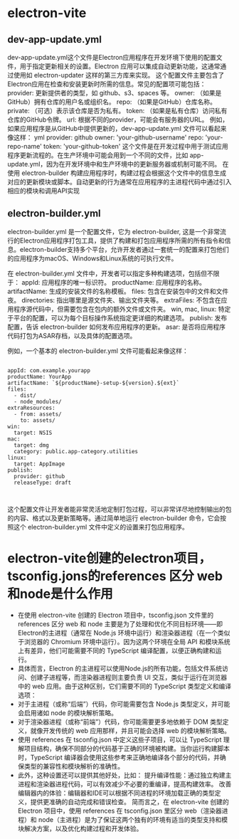 # electron-vite
## dev-app-update.yml
dev-app-update.yml这个文件是Electron应用程序在开发环境下使用的配置文件，用于指定更新相关的设置。Electron 应用可以集成自动更新功能，这通常通过使用如 electron-updater 这样的第三方库来实现。
这个配置文件主要包含了Electron应用在检查和安装更新时所需的信息。常见的配置项可能包括：
provider: 更新提供者的类型，如 github、s3、spaces 等。
owner: （如果是GitHub）拥有仓库的用户名或组织名。
repo: （如果是GitHub）仓库名称。
private: （可选）表示该仓库是否为私有。
token: （如果是私有仓库）访问私有仓库的GitHub令牌。
url: 根据不同的provider，可能会有服务器的URL。
例如，如果应用程序是从GitHub中提供更新的，dev-app-update.yml 文件可以看起来像这样：
yml
provider: github
owner: 'your-github-username'
repo: 'your-repo-name'
token: 'your-github-token'
这个文件是在开发过程中用于测试应用程序更新流程的。在生产环境中可能会用到一个不同的文件，比如 app-update.yml，因为在开发环境中和生产环境中的更新服务器或机制可能不同。
在使用 electron-builder 构建应用程序时，构建过程会根据这个文件中的信息生成对应的更新模块或脚本。自动更新的行为通常在应用程序的主进程代码中通过引入相应的模块和调用API实现

## electron-builder.yml
electron-builder.yml 是一个配置文件，它为 electron-builder, 这是一个非常流行的Electron应用程序打包工具，提供了构建和打包应用程序所需的所有指令和信息。electron-builder支持多个平台，允许开发者通过一套统一的配置来打包他们的应用程序为macOS、Windows和Linux系统的可执行文件。

在 electron-builder.yml 文件中，开发者可以指定多种构建选项，包括但不限于：
appId: 应用程序的唯一标识符。
productName: 应用程序的名称。
artifactName: 生成的安装文件的名称模板。
files: 包含在安装包中的文件和文件夜。
directories: 指出哪里是源文件夹、输出文件夹等。
extraFiles: 不包含在应用程序源代码中，但需要包含在包内的额外文件或文件夹。
win, mac, linux: 特定于平台的配置，可以为每个目标操作系统指定更详细的构建选项。
publish: 发布配置，告诉 electron-builder 如何发布应用程序的更新。
asar: 是否将应用程序代码打包为ASAR存档，以及具体的配置选项。

例如，一个基本的 electron-builder.yml 文件可能看起来像这样：

```

appId: com.example.yourapp
productName: YourApp
artifactName: `${productName}-setup-${version}.${ext}`
files:
  - dist/
  - node_modules/
extraResources:
  - from: assets/
    to: assets/
win:
  target: NSIS
mac:
  target: dmg
  category: public.app-category.utilities
linux:
  target: AppImage
publish:
  provider: github
  releaseType: draft



```

这个配置文件让开发者能非常灵活地定制打包过程，可以非常详尽地控制输出的包的内容、格式以及更新策略等。通过简单地运行 electron-builder 命令，它会按照这个 electron-builder.yml 文件中定义的设置来打包应用程序。


# electron-vite创建的electron项目，tsconfig.jons的references 区分 web和node是什么作用
* 在使用 electron-vite 创建的 Electron 项目中，tsconfig.json 文件里的 references 区分 web 和 node 主要是为了处理和优化不同目标环境——即Electron的主进程（通常在 Node.js 环境中运行）和渲染器进程（在一个类似于浏览器的 Chromium 环境中运行）。因为这两个环境在全局 API 和模块系统上有差异，他们可能需要不同的 TypeScript 编译配置，以便正确构建和运行。
* 具体而言，Electron 的主进程可以使用Node.js的所有功能，包括文件系统访问、创建子进程等，而渲染器进程则主要负责 UI 交互，类似于运行在浏览器中的 web 应用。由于这种区别，它们需要不同的 TypeScript 类型定义和编译选项：
* 对于主进程（或称“后端”）代码，你可能需要包含 Node.js 类型定义，并可能会启用诸如 node 的模块解析策略。
* 对于渲染器进程（或称“前端”）代码，你可能需要更多地依赖于 DOM 类型定义，就像开发传统的 web 应用那样，并且可能会选择 web 的模块解析策略。
* 使用 references 在 tsconfig.json 中定义这些子项目，可以让 TypeScript 理解项目结构，确保不同部分的代码基于正确的环境被构建。当你运行构建脚本时，TypeScript 编译器会使用这些参考来正确地编译各个部分的代码，并确保类型的兼容性和模块解析的准确性。
* 此外，这种设置还可以提供其他好处，比如：
提升编译性能：通过独立构建主进程和渲染器进程代码，可以有效减少不必要的重编译，提高构建效率。
改善编辑器内的体验：编辑器和IDE可以根据不同进程的环境加载正确的类型定义，提供更准确的自动完成和错误检查。
简而言之，在 electron-vite 创建的 Electron 项目中，使用 references 在 tsconfig.json 里区分 web（渲染器进程）和 node（主进程）是为了保证这两个独有的环境有适当的类型支持和模块解决方案，以及优化构建过程和开发体验。
